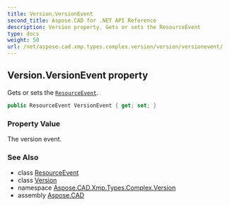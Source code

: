 ```yaml
---
title: Version.VersionEvent
second_title: Aspose.CAD for .NET API Reference
description: Version property. Gets or sets the ResourceEvent
type: docs
weight: 50
url: /net/aspose.cad.xmp.types.complex.version/version/versionevent/
---
```

## Version.VersionEvent property

Gets or sets the [`ResourceEvent`](../../../aspose.cad.xmp.types.complex.resourceevent/resourceevent/).

```csharp
public ResourceEvent VersionEvent { get; set; }
```

### Property Value

The version event.

### See Also

* class [ResourceEvent](../../../aspose.cad.xmp.types.complex.resourceevent/resourceevent/)
* class [Version](../)
* namespace [Aspose.CAD.Xmp.Types.Complex.Version](../../version/)
* assembly [Aspose.CAD](../../../)


